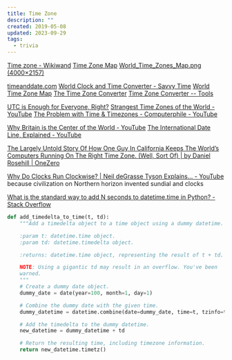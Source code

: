 ```yaml
---
title: Time Zone
description: ""
created: 2019-05-08
updated: 2023-09-29
tags:
  - trivia
---
```


[Time zone - Wikiwand](https://www.wikiwand.com/en/Time_zone)
[Time Zone Map](https://www.timeanddate.com/time/map/)
[World_Time_Zones_Map.png (4000×2157)](https://upload.wikimedia.org/wikipedia/commons/8/88/World_Time_Zones_Map.png)

[timeanddate.com](https://www.timeanddate.com/)
[World Clock and Time Converter - Savvy Time](https://savvytime.com/)
[World Time Zone Map](https://24timezones.com/timezone-map)
[The Time Zone Converter](https://www.thetimezoneconverter.com/)
[Time Zone Converter -- Tools](http://www.timezoneconverter.com/index.php)

[UTC is Enough for Everyone, Right?](https://zachholman.com/talk/utc-is-enough-for-everyone-right)
[Strangest Time Zones of the World - YouTube](https://www.youtube.com/watch?v=uW6QqcmCfm8)
[The Problem with Time & Timezones - Computerphile - YouTube](https://www.youtube.com/watch?v=-5wpm-gesOY)

[Why Britain is the Center of the World - YouTube](https://www.youtube.com/watch?v=g52A2CPEi4A)
[The International Date Line, Explained - YouTube](https://www.youtube.com/watch?v=aBppb2quqkE)

[The Largely Untold Story Of How One Guy In California Keeps The World’s Computers Running On The Right Time Zone. (Well, Sort Of) | by Daniel Rosehill | OneZero](https://onezero.medium.com/the-largely-untold-story-of-how-one-guy-in-california-keeps-the-worlds-computers-on-the-right-time-a97a5493bf73)

[Why Do Clocks Run Clockwise? | Neil deGrasse Tyson Explains... - YouTube](https://www.youtube.com/watch?v=P5rBJ746F1g) because civilization on Northern horizon invented sundial and clocks

[What is the standard way to add N seconds to datetime.time in Python? - Stack Overflow](https://stackoverflow.com/a/57498235)

```python
def add_timedelta_to_time(t, td):
    """Add a timedelta object to a time object using a dummy datetime.

    :param t: datetime.time object.
    :param td: datetime.timedelta object.

    :returns: datetime.time object, representing the result of t + td.

    NOTE: Using a gigantic td may result in an overflow. You've been
    warned.
    """
    # Create a dummy date object.
    dummy_date = date(year=100, month=1, day=1)

    # Combine the dummy date with the given time.
    dummy_datetime = datetime.combine(date=dummy_date, time=t, tzinfo=t.tzinfo)

    # Add the timedelta to the dummy datetime.
    new_datetime = dummy_datetime + td

    # Return the resulting time, including timezone information.
    return new_datetime.timetz()
```
